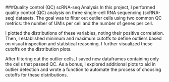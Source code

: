 ###Quality control (QC) scRNA-seq Analysis
In this project, I performed quality control (QC) analysis on three single-cell RNA sequencing (scRNA-seq) datasets. The goal was to filter out outlier cells using two common QC metrics: the number of UMIs per cell and the number of genes per cell.

I plotted the distributions of these variables, noting their positive correlation. Then, I established minimum and maximum cutoffs to define outliers based on visual inspection and statistical reasoning. I further visualized these cutoffs on the distribution plots.

After filtering out the outlier cells, I saved new dataframes containing only the cells that passed QC. As a bonus, I explored additional plots to aid in outlier detection and wrote a function to automate the process of choosing cutoffs for these distributions.
